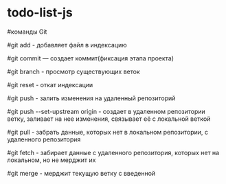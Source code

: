 # todo-list-js

#команды Git

#git add <file-name> - добавляет файл в индексацию
  
#git commit — создает коммит(фиксация этапа проекта)
  
#git branch - просмотр существующих веток
  
#git reset <file-name> - откат индексации
  
#git push - залить изменения на удаленный репозиторий
  
#git push --set-upstream origin <new branch-name> - создает в удаленном репозитории ветку, заливает на нее изменения, связывает её с локальной веткой
  
#git pull - забрать данные, которых нет в локальном репозитории, с удаленного репозитория
  
#git fetch - забирает данные с удаленного репозитория, которых нет на локальном, но не мерджит их
  
#git merge <branch-name> - мерджит текущую ветку с введенной

  
